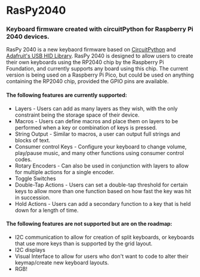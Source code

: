 # RasPy2040
### Keyboard firmware created with circuitPython for Raspberry Pi 2040 devices.
RasPy 2040 is a new keybaord firmware based on [CircuitPython](https://circuitpython.org/) and [Adafruit's USB HID Library](https://docs.circuitpython.org/en/latest/shared-bindings/usb_hid/index.html). RasPy 2040 is designed to allow users to create their own keyboards using the RP2040 chip by the Raspberry Pi Foundation, and currently supports any board using this chip. The current version is being used on a Raspberry Pi Pico, but could be used on anything containing the RP2040 chip, provided the GPIO pins are available.

#### The following features are currently supported:
* Layers - Users can add as many layers as they wish, with the only constraint being the storage space of their device.
* Macros - Users can define macros and place them on layers to be performed when a key or combination of keys is pressed.
* String Output - Similar to macros, a user can output full strings and blocks of text.
* Consumer control Keys - Configure your keyboard to change volume, play/pause music, and many other functions using consumer control codes.
* Rotary Encoders - Can also be used in conjunction with layers to allow for multiple actions for a single encoder.
* Toggle Switches
* Double-Tap Actions - Users can set a double-tap threshold for certain keys to allow more than one function based on how fast the key was hit in succession.
* Hold Actions - Users can add a secondary function to a key that is held down for a length of time.

#### The following features are not supported but are on the roadmap:
* I2C communication to allow for creation of split keyboards, or keyboards that use more keys than is supported by the grid layout.
*   I2C displays
* Visual Interface to allow for users who don't want to code to alter their keymap/create new keyboard layouts.
* RGB!
